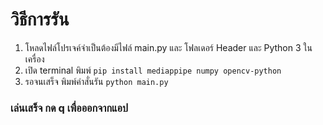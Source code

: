 # วิธีการรัน

1. โหลดไฟล์โปรเจค์จำเป็นต้องมีไฟล์ main.py และ โฟลเดอร์ Header และ Python 3 ในเครื่อง
2. เปิด terminal พิมพ์ `pip install mediappipe numpy opencv-python`
3. รอจนเสร็จ พิมพ์คำสั่นรัน `python main.py`

### เล่นเสร็จ กด q เพื่อออกจากแอป
